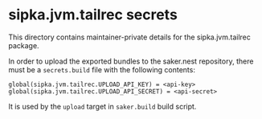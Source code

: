 # sipka.jvm.tailrec secrets

This directory contains maintainer-private details for the sipka.jvm.tailrec package.

In order to upload the exported bundles to the saker.nest repository, there must be a `secrets.build` file with the following contents:

```
global(sipka.jvm.tailrec.UPLOAD_API_KEY) = <api-key>
global(sipka.jvm.tailrec.UPLOAD_API_SECRET) = <api-secret>
```

It is used by the `upload` target in `saker.build` build script.